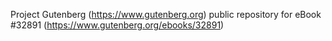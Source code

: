 Project Gutenberg (https://www.gutenberg.org) public repository for eBook #32891 (https://www.gutenberg.org/ebooks/32891)
